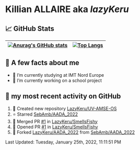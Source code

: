 # **Killian ALLAIRE** aka _lazyKeru_

## 📈 GitHub Stats

| [![Anurag's GitHub stats](https://github-readme-stats.vercel.app/api?username=LazyKeru&theme=graywhite&show_icons=true)](https://github.com/anuraghazra/github-readme-stats) | [![Top Langs](https://github-readme-stats.vercel.app/api/top-langs/?username=LazyKeru)](https://github.com/anuraghazra/github-readme-stats)  
|---|---|

## 📣 A few facts about me

- 🌱 I’m currently studying at IMT Nord Europe
- 🔭 I’m currently working on a school project

## 🌱 my most recent activity on GitHub

<!--RECENT_ACTIVITY:start-->
1. 📔 Created new repository [LazyKeru/UV-AMSE-OS](https://github.com/LazyKeru/UV-AMSE-OS)
2. ⭐ Starred [SebAmb/AADA_2022](https://github.com/SebAmb/AADA_2022)
3. 🎉 Merged PR [#1](https://github.com/LazyKeru/SmellsFishy/pull/1) in [LazyKeru/SmellsFishy](https://github.com/LazyKeru/SmellsFishy)
4. 💪 Opened PR [#1](https://github.com/LazyKeru/SmellsFishy/pull/1) in [LazyKeru/SmellsFishy](https://github.com/LazyKeru/SmellsFishy)
5. 🔱 Forked [LazyKeru/AADA_2022](https://github.com/LazyKeru/AADA_2022) from [SebAmb/AADA_2022](https://github.com/SebAmb/AADA_2022)
<!--RECENT_ACTIVITY:end-->

<!--RECENT_ACTIVITY:last_update-->
Last Updated: Tuesday, January 25th, 2022, 11:11:51 PM
<!--RECENT_ACTIVITY:last_update_end-->


<!--
**LazyKeru/LazyKeru** is a ✨ _special_ ✨ repository because its `README.md` (this file) appears on your GitHub profile.

Here are some ideas to get you started:

- 🔭 I’m currently working on ...
- 🌱 I’m currently learning ...
- 👯 I’m looking to collaborate on ...
- 🤔 I’m looking for help with ...
- 💬 Ask me about ...
- 📫 How to reach me: ...
- 😄 Pronouns: ...
- ⚡ Fun fact: ...
-->
